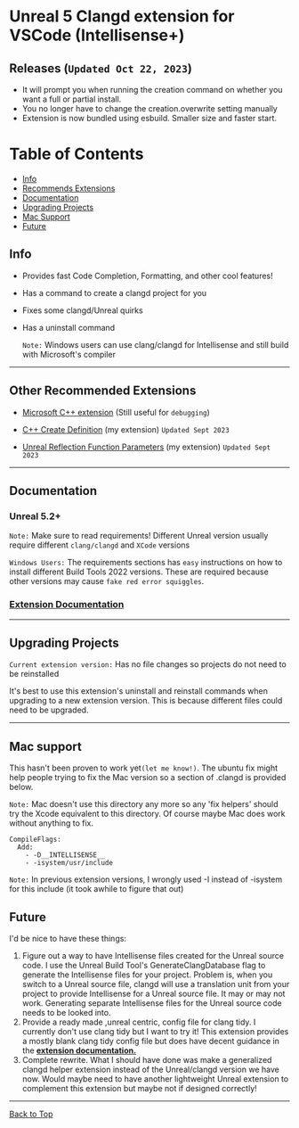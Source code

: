 
# Unreal 5 Clangd extension for VSCode (Intellisense+)

## Releases (`Updated Oct 22, 2023`)

- It will prompt you when running the creation command on whether you want a full or partial install.
- You no longer have to change the creation.overwrite setting manually
- Extension is now bundled using esbuild. Smaller size and faster start.
 

# Table of Contents
- [Info](#info)
- [Recommends Extensions](#other-recommended-extensions)
- [Documentation](#documentation)
- [Upgrading Projects](#upgrading-projects)
- [Mac Support](#mac-support)
- [Future](#future)

## Info

* Provides fast Code Completion, Formatting, and other cool features!

* Has a command to create a clangd project for you
  
* Fixes some clangd/Unreal quirks

* Has a uninstall command

  `Note:` Windows users can use clang/clangd for Intellisense and still build with Microsoft's compiler

---
## Other Recommended Extensions
* [Microsoft C++ extension](https://marketplace.visualstudio.com/items?itemName=ms-vscode.cpptools) (Still useful for `debugging`)
 
* [C++ Create Definition](https://github.com/boocs/cpp-create-definition) (my extension) `Updated Sept 2023`

* [Unreal Reflection Function Parameters](https://github.com/boocs/UE-Reflection-Func-Params) (my extension) `Updated Sept 2023`

---
## Documentation
### Unreal 5.2+
`Note:` Make sure to read requirements! Different Unreal version usually require different `clang/clangd` and `XCode` versions

`Windows Users:` The requirements sections has `easy` instructions on how to install different Build Tools 2022 versions. These are required because other versions may cause `fake red error squiggles`.

### [**Extension Documentation**](https://github.com/boocs/unreal-clangd/tree/v2#readme)

---
## Upgrading Projects
`Current extension version:` Has no file changes so projects do not  need to be reinstalled

It's best to use this extension's uninstall and reinstall commands when upgrading to a new extension version. This is because different files could need to be upgraded.

---
## Mac support
This hasn't been proven to work yet`(let me know!)`. The ubuntu fix might help people trying to fix the Mac version so a section of .clangd is provided below.

`Note:` Mac doesn't use this directory any more so any 'fix helpers' should try the Xcode equivalent to this directory. Of course maybe Mac does work without anything to fix. 
```
CompileFlags:
  Add:
    - -D__INTELLISENSE__
    - -isystem/usr/include
```
`Note:` In previous extension versions, I wrongly used -I instead of -isystem for this include (it took awhile to figure that out)

## Future
I'd be nice to have these things:

1. Figure out a way to have Intellisense files created for the Unreal source code. I use the Unreal Build Tool's GenerateClangDatabase flag to generate the Intellisense files for your project. Problem is, when you switch to a Unreal source file, clangd will use a translation unit from your project to provide Intellisense for a Unreal source file. It may or may not work. Generating separate Intellisense files for the Unreal source code needs to be looked into.
2. Provide a ready made ,unreal centric, config file for clang tidy. I currently don't use clang tidy but I want to try it! This extension provides a mostly blank clang tidy config file but does have decent guidance in the [**extension documentation.**](https://github.com/boocs/unreal-clangd/tree/v2#readme)
3. Complete rewrite. What I should have done was make a generalized clangd helper extension instead of the Unreal/clangd version we have now. Would maybe need to have another lightweight Unreal extension to complement this extension but maybe not if designed correctly!

---
[Back to Top](#unreal-5-clangd-extension-for-vscode-intellisense)